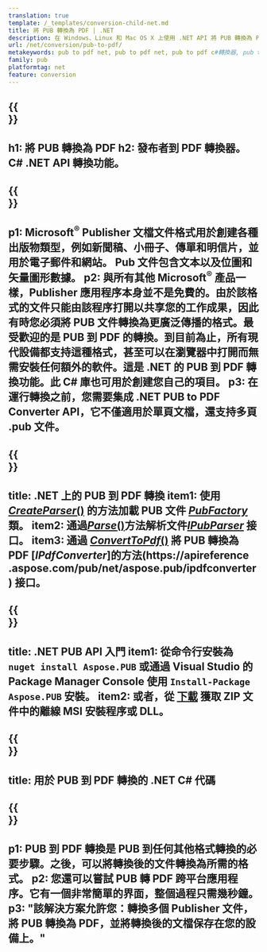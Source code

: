 ```yaml
---
translation: true
template: /_templates/conversion-child-net.md
title: 將 PUB 轉換為 PDF | .NET
description: 在 Windows、Linux 和 Mac OS X 上使用 .NET API 將 PUB 轉換為 PDF。發布者轉換功能可輕鬆集成到您自己的解決方案中。
url: /net/conversion/pub-to-pdf/
metakeywords: pub to pdf net, pub to pdf net, pub to pdf c#轉換器, pub to pdf c#, pub to pdf c#
family: pub
platformtag: net
feature: conversion
---
```


{{<section banner>}}
---
h1: 將 PUB 轉換為 PDF
h2: 發布者到 PDF 轉換器。 С# .NET API 轉換功能。
---

{{<section overview>}}
---
p1: Microsoft<sup>®</sup> Publisher 文檔文件格式用於創建各種出版物類型，例如新聞稿、小冊子、傳單和明信片，並用於電子郵件和網站。 Pub 文件包含文本以及位圖和矢量圖形數據。
p2: 與所有其他 Microsoft<sup>®</sup> 產品一樣，Publisher 應用程序本身並不是免費的。由於該格式的文件只能由該程序打開以共享您的工作成果，因此有時您必須將 PUB 文件轉換為更廣泛傳播的格式。最受歡迎的是 PUB 到 PDF 的轉換。到目前為止，所有現代設備都支持這種格式，甚至可以在瀏覽器中打開而無需安裝任何額外的軟件。這是 .NET 的 PUB 到 PDF 轉換功能。此 C# 庫也可用於創建您自己的項目。
p3: 在運行轉換之前，您需要集成 .NET PUB to PDF Converter API，它不僅適用於單頁文檔，還支持多頁 .pub 文件。
---

{{<section feature1>}}
---
title: .NET 上的 PUB 到 PDF 轉換
item1: 使用 [*CreateParser*()](https://reference.aspose.com/pub/net/aspose.pub/pubfactory/createparser/) 的方法加載 PUB 文件 [*PubFactory*](https://reference.aspose.com/pub/net/aspose.pub/pubfactory/) 類。
item2: 通過[*Parse*()](https://reference.aspose.com/pub/net/aspose.pub/ipubparser/parse/)方法解析文件[*IPubParser*](https://reference.aspose.com/pub/net/aspose.pub/ipubparser/) 接口。
item3: 通過 [*ConvertToPdf*()](https://reference.aspose.com/pub/net/aspose.pub/ipdfconverter/converttopdf/) 將 PUB 轉換為 PDF [*IPdfConverter*]的方法(https://apireference .aspose.com/pub/net/aspose.pub/ipdfconverter) 接口。
---

{{<section feature2>}}
---
title: .NET PUB API 入門
item1: 從命令行安裝為 ```nuget install Aspose.PUB``` 或通過 Visual Studio 的 Package Manager Console 使用 ```Install-Package Aspose.PUB``` 安裝。
item2: 或者，從 [下載](https://releases.aspose.com/pub/net/) 獲取 ZIP 文件中的離線 MSI 安裝程序或 DLL。
---

{{<section codeexample>}}
---
title: 用於 PUB 到 PDF 轉換的 .NET C# 代碼
---

{{<section summary>}}
---
p1: PUB 到 PDF 轉換是 PUB 到任何其他格式轉換的必要步驟。之後，可以將轉換後的文件轉換為所需的格式。
p2: 您還可以嘗試 PUB 轉 PDF 跨平台應用程序。它有一個非常簡單的界面，整個過程只需幾秒鐘。
p3: "該解決方案允許您：轉換多個 Publisher 文件，將 PUB 轉換為 PDF，並將轉換後的文檔保存在您的設備上。"
---
